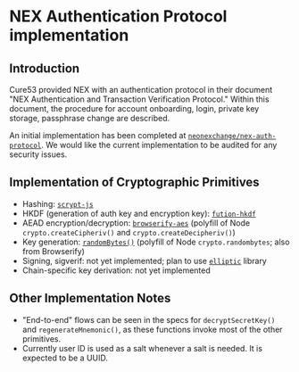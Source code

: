 # NEX Authentication Protocol implementation

## Introduction

Cure53 provided NEX with an authentication protocol in their document "NEX Authentication and Transaction Verification Protocol." Within this document, the procedure for account onboarding, login, private key storage, passphrase change are described.

An initial implementation has been completed at [`neonexchange/nex-auth-protocol`](https://github.com/neonexchange/nex-auth-protocol/tree/devs/timothy/feat-siggen). We would like the current implementation to be audited for any security issues.

## Implementation of Cryptographic Primitives

* Hashing: [`scrypt-js`](https://github.com/ricmoo/scrypt-js)
* HKDF (generation of auth key and encryption key): [`fution-hkdf`](https://github.com/futoin/util-js-hkdf)
* AEAD encryption/decryption: [`browserify-aes`](https://github.com/crypto-browserify/browserify-aes) (polyfill of Node `crypto.createCipheriv()` and `crypto.createDecipheriv()`)
* Key generation: [`randomBytes()`](https://github.com/crypto-browserify/randombytes) (polyfill of Node `crypto.randombytes`; also from Browserify)
* Signing, sigverif: not yet implemented; plan to use [`elliptic`](https://github.com/indutny/elliptic) library
* Chain-specific key derivation: not yet implemented

## Other Implementation Notes

* "End-to-end" flows can be seen in the specs for `decryptSecretKey()` and `regenerateMnemonic()`, as these functions invoke most of the other primitives.
* Currently user ID is used as a salt whenever a salt is needed. It is expected to be a UUID.
